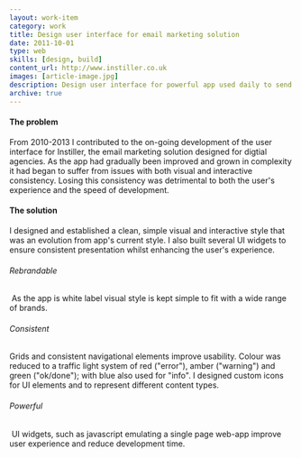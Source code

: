 ```yaml
---
layout: work-item
category: work
title: Design user interface for email marketing solution
date: 2011-10-01
type: web
skills: [design, build]
content_url: http://www.instiller.co.uk
images: [article-image.jpg]
description: Design user interface for powerful app used daily to send millions of emails for brands such as Premier Inn and HMV
archive: true
---
```


#### The problem

From 2010-2013 I contributed to the on-going development of the user interface for Instiller, the email marketing solution designed for digtial agencies. As the app had gradually been improved and grown in complexity it had began to suffer from issues with both visual and interactive consistency. Losing this consistency was detrimental to both the user's experience and the speed of development.

#### The solution

I designed and established a clean, simple visual and interactive style that was an evolution from app's current style. I also built several UI widgets to ensure consistent presentation whilst enhancing the user's experience.

###### Rebrandable

<img src="/assets/img/work-article-instiller-ui-rebrand.png" alt="" title="Screenshot of rebrandable UI"/>
As the app is white label visual style is kept simple to fit with a wide range of brands.

###### Consistent

Grids and consistent navigational elements improve usability. Colour was reduced to a traffic light system of red ("error"), amber ("warning") and green ("ok/done"); with blue also used for "info". I designed custom icons for UI elements and to represent different content types.

###### Powerful

<img src="/assets/img/work-article-instiller-ui-item.png" alt="" title="Screenshot of UI element"/>
UI widgets, such as javascript emulating a single page web-app improve user experience and reduce development time.
